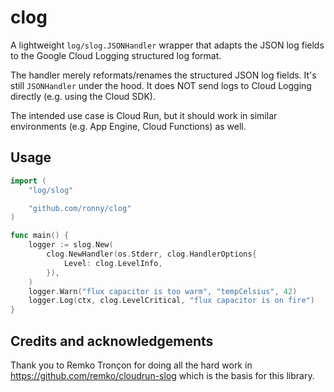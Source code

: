 # clog

A lightweight `log/slog.JSONHandler` wrapper that adapts the JSON log fields
to the Google Cloud Logging structured log format.

The handler merely reformats/renames the structured JSON log fields. It's still `JSONHandler` under the hood. It does NOT send logs to Cloud Logging directly (e.g. using the Cloud SDK).

The intended use case is Cloud Run, but it should work in similar environments (e.g. App Engine, Cloud Functions) as well.

## Usage

```go
import (
	"log/slog"

	"github.com/ronny/clog"
)

func main() {
	logger := slog.New(
		clog.NewHandler(os.Stderr, clog.HandlerOptions{
			Level: clog.LevelInfo,
		}),
	)
	logger.Warn("flux capacitor is too warm", "tempCelsius", 42)
	logger.Log(ctx, clog.LevelCritical, "flux capacitor is on fire")
}
```

## Credits and acknowledgements

Thank you to Remko Tronçon for doing all the hard work in
https://github.com/remko/cloudrun-slog which is the basis for this library.
